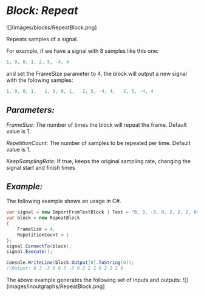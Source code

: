# *Block: Repeat*
![](images/blocks/RepeatBlock.png]

Repeats samples of a signal.

For example, if we have a signal with 8 samples like this one:
```csharp
1, 9, 0, 1, 2, 5, -4, 4
```

and set the FrameSize parameter to 4, the block will output a new signal with the folowing samples:
```csharp
1, 9, 0, 1,   1, 9, 0, 1,   2, 5, -4, 4,   2, 5, -4, 4
```


## *Parameters:*

*FrameSize:* The number of times the block will repeat the frame. Default value is 1.

*RepetitionCount:* The number of samples to be repeated per time. Default value is 1.

*KeepSamplingRate:* If true, keeps the original sampling rate, changing the signal start and finish times

## *Example:*

The following example shows an usage in C#.

```csharp
var signal = new ImportFromTextBlock { Text = "0, 3, -3, 0, 2, 2, 2, 0" };
var block = new RepeatBlock
{
    FrameSize = 4,
    RepetitionCount = 1
};
signal.ConnectTo(block);
signal.Execute();

Console.WriteLine(block.Output[0].ToString(0));
//Output: 0 3 -3 0 0 3 -3 0 2 2 2 0 2 2 2 0
```

The above example generates the following set of inputs and outputs:
![](images/inoutgraphs/RepeatBlock.png]

